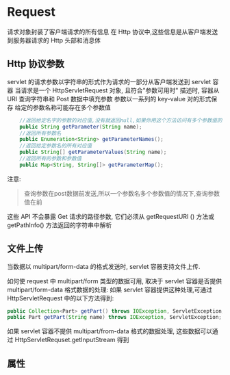 # Request
请求对象封装了客户端请求的所有信息
在 Http 协议中,这些信息是从客户端发送到服务器请求的 Http 头部和消息体

## Http 协议参数
servlet 的请求参数以字符串的形式作为请求的一部分从客户端发送到 servlet 容器
当请求是一个 HttpServletRequest 对象, 且符合"参数可用时" 描述时, 
容器从 URI 查询字符串和 Post 数据中填充参数
参数以一系列的 key-value 对的形式保存
给定的参数名称可能存在多个参数值
```java
    //返回给定名字的参数的对应值,没有就返回null,如果你用这个方法访问有多个参数值的话只返回第一个值
    public String getParameter(String name);
    //返回所有参数名
    public Enumeration<String> getParameterNames();
    //返回给定参数名的所有对应值
    public String[] getParameterValues(String name);
    //返回所有的参数和参数值
    public Map<String, String[]> getParameterMap();
```
注意:
> 查询参数在post数据前发送,所以一个参数名多个参数值的情况下,查询参数值在前

这些 API 不会暴露 Get 请求的路径参数, 它们必须从 getRequestURI () 方法或 getPathInfo()
方法返回的字符串中解析

## 文件上传
当数据以 multipart/form-data 的格式发送时, servlet 容器支持文件上传.

如何使 request 中 multipart/form 类型的数据可用, 取决于 servlet 容器是否提供 multipart/form-data 
格式数据的处理:
如果 servlet 容器提供这种处理,可通过 HttpServletRequest 中的以下方法得到:
```java
public Collection<Part> getPart() throws IOException, ServletException; 
public Part getPart(String name) throws IOException, ServletException;
```

如果 servlet 容器不提供 multipart/from-data 格式的数据处理, 这些数据可以通过
HttpServletRequset.getInputStream 得到
## 属性
